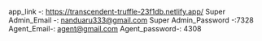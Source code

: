 app_link -: https://transcendent-truffle-23f1db.netlify.app/ 
Super Admin_Email -: nanduaru333@gmail.com 
Super Admin_Password -:7328 
Agent_Email-: agent@gmail.com
Agent_password-: 4308 
